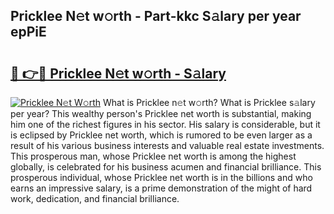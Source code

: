 ## Pricklee N𝚎t w𝚘rth - Part-kkc S𝚊lary per year epPiE

# <h2><a href="http://gc3srq.nevu.top/?p=Pricklee">🔗 👉🔴 Pricklee N𝚎t w𝚘rth - S𝚊lary</a></h2>

[![Pricklee N𝚎t W𝚘rth](https://i.imgur.com/Oavwk0R.jpeg)](http://gc3srq.nevu.top/?p=Pricklee)
What is Pricklee n𝚎t w𝚘rth? What is Pricklee s𝚊lary per year?
This wealthy person's Pricklee net worth is substantial, making him one of the richest figures in his sector. His salary is considerable, but it is eclipsed by Pricklee net worth, which is rumored to be even larger as a result of his various business interests and valuable real estate investments. This prosperous man, whose Pricklee net worth is among the highest globally, is celebrated for his business acumen and financial brilliance. This prosperous individual, whose Pricklee net worth is in the billions and who earns an impressive salary, is a prime demonstration of the might of hard work, dedication, and financial brilliance.
